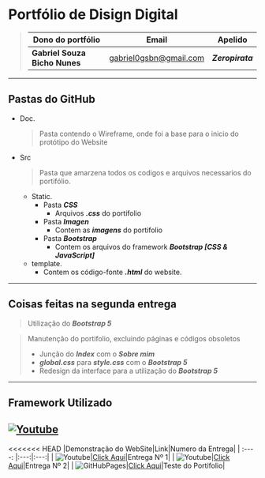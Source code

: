 # Portfólio de Disign Digital #

> |Dono do portfólio|Email|Apelido|
> |----|-----|-----|
> |**Gabriel Souza Bicho Nunes**|gabriel0gsbn@gmail.com|***Zeropirata***|

---

## Pastas do GitHub ##

* Doc.
    > Pasta contendo o Wireframe, onde foi a base para o inicio do protótipo do Website

* Src
    > Pasta que amarzena todos os codigos e arquivos necessarios do portifólio.

  * Static.
    * Pasta ***CSS***
      * Arquivos ***.css*** do portifolio
    * Pasta ***Imagen***
      * Contem as ***imagens*** do portifolio
    * Pasta ***Bootstrap***
      * Contem os arquivos do framework ***Bootstrap [CSS & JavaScript]***
  * template.
    * Contem os código-fonte ***.html*** do website.
  
---
## Coisas feitas na segunda entrega ##
> Utilização do ***Bootstrap 5***

> Manutenção do portifolio, excluindo páginas e códigos obsoletos
> * Junção do ***Index*** com o ***Sobre mim***
> * ***global.css*** para ***style.css*** com o ***Bootstrap 5***
> * Redesign da interface para a utilização do ***Bootstrap 5***
---
## Framework Utilizado ##

<a href="https://getbootstrap.com/">![Youtube](https://img.shields.io/badge/Bootstrap-563D7C?style=for-the-badge&logo=bootstrap&logoColor=white)</a>
---
<<<<<<< HEAD
|Demonstração do WebSite|Link|Numero da Entrega|
| :----: |:---:|:---:|
| ![Youtube](https://img.shields.io/badge/YouTube-FF0000?style=for-the-badge&logo=youtube&logoColor=white)|<a href="https://www.youtube.com/watch?v=JCPDhqW1_6o">Click Aqui</a>|Entrega Nº 1|
| ![Youtube](https://img.shields.io/badge/YouTube-FF0000?style=for-the-badge&logo=youtube&logoColor=white)|<a href="https://www.youtube.com/watch?v=G9SlitMFbJo">Click Aqui</a>|Entrega Nº 2|
| ![GitHubPages](https://img.shields.io/badge/GitHub-100000?style=for-the-badge&logo=github&logoColor=white)|<a href="https://zeropirata.github.io/portifolio/src/template/index.html">Click Aqui</a>|Teste do Portifolio|